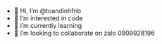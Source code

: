 - 👋 Hi, I’m @toandinhfnb
- 👀 I’m interested in code
- 🌱 I’m currently learning
- 💞️ I’m looking to collaborate on zalo 0909928196
